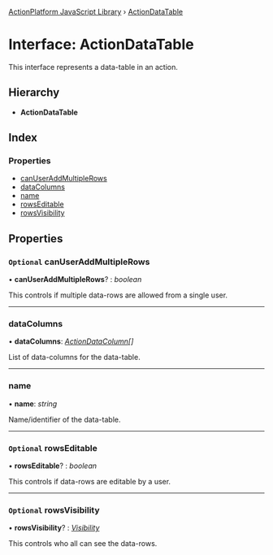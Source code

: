 [ActionPlatform JavaScript Library](../README.md) › [ActionDataTable](actiondatatable.md)

# Interface: ActionDataTable

This interface represents a data-table in an action.

## Hierarchy

* **ActionDataTable**

## Index

### Properties

* [canUserAddMultipleRows](actiondatatable.md#optional-canuseraddmultiplerows)
* [dataColumns](actiondatatable.md#datacolumns)
* [name](actiondatatable.md#name)
* [rowsEditable](actiondatatable.md#optional-rowseditable)
* [rowsVisibility](actiondatatable.md#optional-rowsvisibility)

## Properties

### `Optional` canUserAddMultipleRows

• **canUserAddMultipleRows**? : *boolean*

This controls if multiple data-rows are allowed from a single user.

___

###  dataColumns

• **dataColumns**: *[ActionDataColumn](actiondatacolumn.md)[]*

List of data-columns for the data-table.

___

###  name

• **name**: *string*

Name/identifier of the data-table.

___

### `Optional` rowsEditable

• **rowsEditable**? : *boolean*

This controls if data-rows are editable by a user.

___

### `Optional` rowsVisibility

• **rowsVisibility**? : *[Visibility](../enums/visibility.md)*

This controls who all can see the data-rows.
